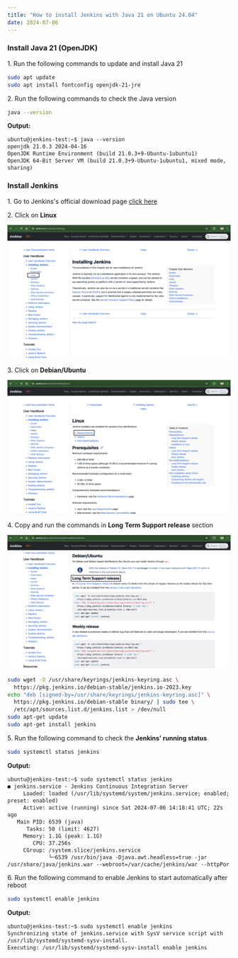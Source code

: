 ```yaml
---
title: "How to install Jenkins with Java 21 on Ubuntu 24.04"
date: 2024-07-06
---
```


### Install Java 21 (OpenJDK)

1\. Run the following commands to update and install Java 21

```bash
sudo apt update
sudo apt install fontconfig openjdk-21-jre
```

2\. Run the following commands to check the Java version

```bash
java --version
```

**Output:**

```
ubuntu@jenkins-test:~$ java --version
openjdk 21.0.3 2024-04-16
OpenJDK Runtime Environment (build 21.0.3+9-Ubuntu-1ubuntu1)
OpenJDK 64-Bit Server VM (build 21.0.3+9-Ubuntu-1ubuntu1, mixed mode, sharing)
```

### Install Jenkins

1\. Go to Jenkins's official download page [click here](https://www.jenkins.io/doc/book/installing/)

2\. Click on **Linux**

![jenkins-install-official](../../images/jenkins-install-official-1024x614.png)

3\. Click on **Debian/Ubuntu**

![](../../images/jenkins-install-linux-1024x614.png)

4\. Copy and run the commands in **Long** **Term Support release** section

![](../../images/jenkins-install-commnds-1024x611.png)

```bash
sudo wget -O /usr/share/keyrings/jenkins-keyring.asc \
  https://pkg.jenkins.io/debian-stable/jenkins.io-2023.key
echo "deb [signed-by=/usr/share/keyrings/jenkins-keyring.asc]" \
  https://pkg.jenkins.io/debian-stable binary/ | sudo tee \
  /etc/apt/sources.list.d/jenkins.list > /dev/null
sudo apt-get update
sudo apt-get install jenkins
```

5\. Run the following command to check the **Jenkins' running status**

```bash
sudo systemctl status jenkins
```

**Output:**

```
ubuntu@jenkins-test:~$ sudo systemctl status jenkins
● jenkins.service - Jenkins Continuous Integration Server
     Loaded: loaded (/usr/lib/systemd/system/jenkins.service; enabled; preset: enabled)
     Active: active (running) since Sat 2024-07-06 14:18:41 UTC; 22s ago
   Main PID: 6539 (java)
      Tasks: 50 (limit: 4627)
     Memory: 1.1G (peak: 1.1G)
        CPU: 37.256s
     CGroup: /system.slice/jenkins.service
             └─6539 /usr/bin/java -Djava.awt.headless=true -jar /usr/share/java/jenkins.war --webroot=/var/cache/jenkins/war --httpPor
```

6\. Run the following command to enable Jenkins to start automatically after reboot

```bash
sudo systemctl enable jenkins
```

**Output:**

```
ubuntu@jenkins-test:~$ sudo systemctl enable jenkins
Synchronizing state of jenkins.service with SysV service script with /usr/lib/systemd/systemd-sysv-install.
Executing: /usr/lib/systemd/systemd-sysv-install enable jenkins
```
